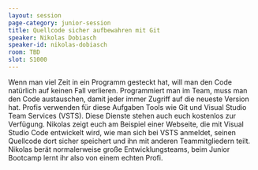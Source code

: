 ```yaml
---
layout: session
page-category: junior-session
title: Quellcode sicher aufbewahren mit Git
speaker: Nikolas Dobiasch
speaker-id: nikolas-dobiasch
room: TBD
slot: S1000
---
```


Wenn man viel Zeit in ein Programm gesteckt hat, will man den Code natürlich auf keinen Fall verlieren. Programmiert man im Team, muss man den Code austauschen, damit jeder immer Zugriff auf die neueste Version hat. Profis verwenden für diese Aufgaben Tools wie Git und Visual Studio Team Services (VSTS). Diese Dienste stehen auch euch kostenlos zur Verfügung. Nikolas zeigt euch am Beispiel einer Webseite, die mit Visual Studio Code entwickelt wird, wie man sich bei VSTS anmeldet, seinen Quellcode dort sicher speichert und ihn mit anderen Teammitgliedern teilt. Nikolas berät normalerweise große Entwicklungsteams, beim Junior Bootcamp lernt ihr also von einem echten Profi.